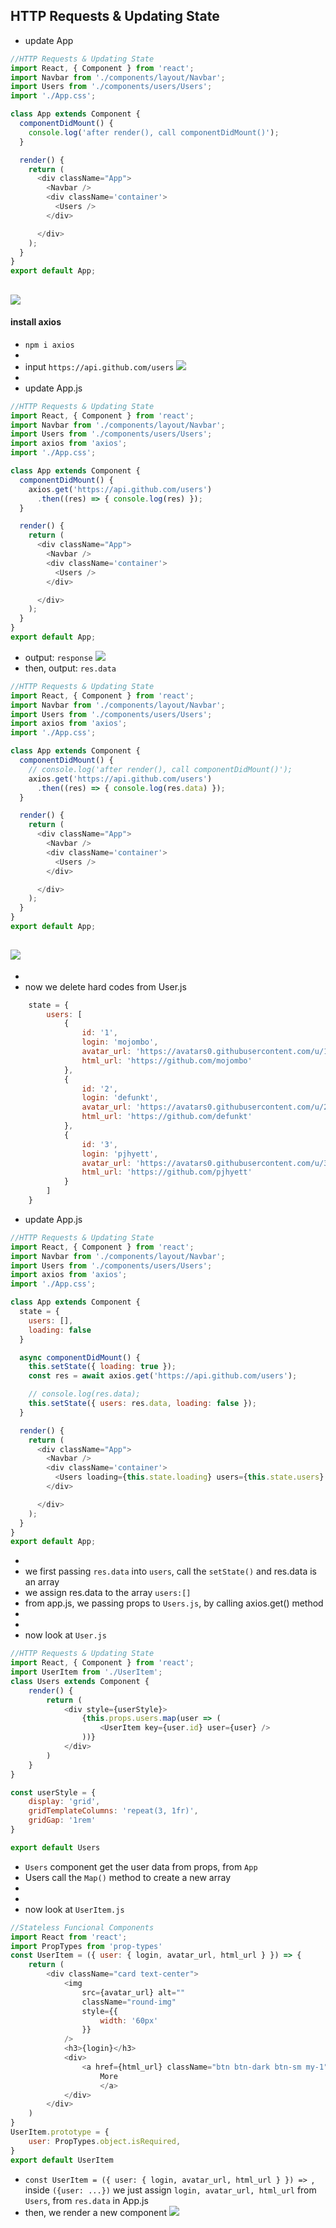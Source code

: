 ## HTTP Requests & Updating State

- update App
```js
//HTTP Requests & Updating State
import React, { Component } from 'react';
import Navbar from './components/layout/Navbar';
import Users from './components/users/Users';
import './App.css';

class App extends Component {
  componentDidMount() {
    console.log('after render(), call componentDidMount()');
  }

  render() {
    return (
      <div className="App">
        <Navbar />
        <div className='container'>
          <Users />
        </div>

      </div>
    );
  }
}
export default App;
```
![](img/2020-01-19-09-22-58.png)
---


#### install axios
- `npm i axios`
-
- input `https://api.github.com/users`
![](img/2020-01-19-09-27-30.png)
-
- update App.js
```js
//HTTP Requests & Updating State
import React, { Component } from 'react';
import Navbar from './components/layout/Navbar';
import Users from './components/users/Users';
import axios from 'axios';
import './App.css';

class App extends Component {
  componentDidMount() {
    axios.get('https://api.github.com/users')
      .then((res) => { console.log(res) });
  }

  render() {
    return (
      <div className="App">
        <Navbar />
        <div className='container'>
          <Users />
        </div>

      </div>
    );
  }
}
export default App;
```
- output: `response`
![](img/2020-01-19-09-32-37.png)
- then, output: `res.data`
```js
//HTTP Requests & Updating State
import React, { Component } from 'react';
import Navbar from './components/layout/Navbar';
import Users from './components/users/Users';
import axios from 'axios';
import './App.css';

class App extends Component {
  componentDidMount() {
    // console.log('after render(), call componentDidMount()');
    axios.get('https://api.github.com/users')
      .then((res) => { console.log(res.data) });
  }

  render() {
    return (
      <div className="App">
        <Navbar />
        <div className='container'>
          <Users />
        </div>

      </div>
    );
  }
}
export default App;
```
![](img/2020-01-19-09-33-13.png)
---

-
- now we delete hard codes from User.js
```js
    state = {
        users: [
            {
                id: '1',
                login: 'mojombo',
                avatar_url: 'https://avatars0.githubusercontent.com/u/1?v=4',
                html_url: 'https://github.com/mojombo'
            },
            {
                id: '2',
                login: 'defunkt',
                avatar_url: 'https://avatars0.githubusercontent.com/u/2?v=4',
                html_url: 'https://github.com/defunkt'
            },
            {
                id: '3',
                login: 'pjhyett',
                avatar_url: 'https://avatars0.githubusercontent.com/u/3?v=4',
                html_url: 'https://github.com/pjhyett'
            }
        ]
    }
```
- update App.js
```js
//HTTP Requests & Updating State
import React, { Component } from 'react';
import Navbar from './components/layout/Navbar';
import Users from './components/users/Users';
import axios from 'axios';
import './App.css';

class App extends Component {
  state = {
    users: [],
    loading: false
  }

  async componentDidMount() {
    this.setState({ loading: true });
    const res = await axios.get('https://api.github.com/users');

    // console.log(res.data);
    this.setState({ users: res.data, loading: false });
  }

  render() {
    return (
      <div className="App">
        <Navbar />
        <div className='container'>
          <Users loading={this.state.loading} users={this.state.users} />
        </div>

      </div>
    );
  }
}
export default App;
```
-
- we first passing `res.data` into `users`, call the `setState()` and res.data is an array
- we assign res.data to the array `users:[]`
- from app.js, we passing props to `Users.js`, by calling axios.get() method
-
-
- now look at `User.js`
```js
//HTTP Requests & Updating State
import React, { Component } from 'react';
import UserItem from './UserItem';
class Users extends Component {
    render() {
        return (
            <div style={userStyle}>
                {this.props.users.map(user => (
                    <UserItem key={user.id} user={user} />
                ))}
            </div>
        )
    }
}

const userStyle = {
    display: 'grid',
    gridTemplateColumns: 'repeat(3, 1fr)',
    gridGap: '1rem'
}

export default Users
```
- `Users` component get the user data from props, from `App`
- Users call the `Map()` method to create a new array
-
-
- now look at `UserItem.js`
```js
//Stateless Funcional Components
import React from 'react';
import PropTypes from 'prop-types'
const UserItem = ({ user: { login, avatar_url, html_url } }) => {
    return (
        <div className="card text-center">
            <img
                src={avatar_url} alt=""
                className="round-img"
                style={{
                    width: '60px'
                }}
            />
            <h3>{login}</h3>
            <div>
                <a href={html_url} className="btn btn-dark btn-sm my-1">
                    More
                    </a>
            </div>
        </div>
    )
}
UserItem.prototype = {
    user: PropTypes.object.isRequired,
}
export default UserItem
```
- `const UserItem = ({ user: { login, avatar_url, html_url } }) => `, inside `({user: ...})` we just assign `login, avatar_url, html_url` from `Users`, from `res.data` in App.js
- then, we render a new component
![](img/2020-01-19-11-57-01.png)
